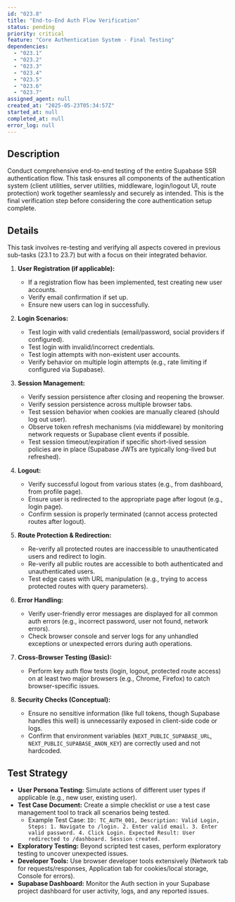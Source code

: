 ```yaml
---
id: "023.8"
title: "End-to-End Auth Flow Verification"
status: pending
priority: critical
feature: "Core Authentication System - Final Testing"
dependencies:
  - "023.1"
  - "023.2"
  - "023.3"
  - "023.4"
  - "023.5"
  - "023.6"
  - "023.7"
assigned_agent: null
created_at: "2025-05-23T05:34:57Z"
started_at: null
completed_at: null
error_log: null
---
```


## Description

Conduct comprehensive end-to-end testing of the entire Supabase SSR authentication flow. This task ensures all components of the authentication system (client utilities, server utilities, middleware, login/logout UI, route protection) work together seamlessly and securely as intended. This is the final verification step before considering the core authentication setup complete.

## Details

This task involves re-testing and verifying all aspects covered in previous sub-tasks (23.1 to 23.7) but with a focus on their integrated behavior.

1.  **User Registration (if applicable):**
    *   If a registration flow has been implemented, test creating new user accounts.
    *   Verify email confirmation if set up.
    *   Ensure new users can log in successfully.

2.  **Login Scenarios:**
    *   Test login with valid credentials (email/password, social providers if configured).
    *   Test login with invalid/incorrect credentials.
    *   Test login attempts with non-existent user accounts.
    *   Verify behavior on multiple login attempts (e.g., rate limiting if configured via Supabase).

3.  **Session Management:**
    *   Verify session persistence after closing and reopening the browser.
    *   Verify session persistence across multiple browser tabs.
    *   Test session behavior when cookies are manually cleared (should log out user).
    *   Observe token refresh mechanisms (via middleware) by monitoring network requests or Supabase client events if possible.
    *   Test session timeout/expiration if specific short-lived session policies are in place (Supabase JWTs are typically long-lived but refreshed).

4.  **Logout:**
    *   Verify successful logout from various states (e.g., from dashboard, from profile page).
    *   Ensure user is redirected to the appropriate page after logout (e.g., login page).
    *   Confirm session is properly terminated (cannot access protected routes after logout).

5.  **Route Protection & Redirection:**
    *   Re-verify all protected routes are inaccessible to unauthenticated users and redirect to login.
    *   Re-verify all public routes are accessible to both authenticated and unauthenticated users.
    *   Test edge cases with URL manipulation (e.g., trying to access protected routes with query parameters).

6.  **Error Handling:**
    *   Verify user-friendly error messages are displayed for all common auth errors (e.g., incorrect password, user not found, network errors).
    *   Check browser console and server logs for any unhandled exceptions or unexpected errors during auth operations.

7.  **Cross-Browser Testing (Basic):**
    *   Perform key auth flow tests (login, logout, protected route access) on at least two major browsers (e.g., Chrome, Firefox) to catch browser-specific issues.

8.  **Security Checks (Conceptual):**
    *   Ensure no sensitive information (like full tokens, though Supabase handles this well) is unnecessarily exposed in client-side code or logs.
    *   Confirm that environment variables (`NEXT_PUBLIC_SUPABASE_URL`, `NEXT_PUBLIC_SUPABASE_ANON_KEY`) are correctly used and not hardcoded.

## Test Strategy

-   **User Persona Testing:** Simulate actions of different user types if applicable (e.g., new user, existing user).
-   **Test Case Document:** Create a simple checklist or use a test case management tool to track all scenarios being tested.
    *   Example Test Case: `ID: TC_AUTH_001, Description: Valid Login, Steps: 1. Navigate to /login. 2. Enter valid email. 3. Enter valid password. 4. Click Login. Expected Result: User redirected to /dashboard. Session created.`
-   **Exploratory Testing:** Beyond scripted test cases, perform exploratory testing to uncover unexpected issues.
-   **Developer Tools:** Use browser developer tools extensively (Network tab for requests/responses, Application tab for cookies/local storage, Console for errors).
-   **Supabase Dashboard:** Monitor the Auth section in your Supabase project dashboard for user activity, logs, and any reported issues.
